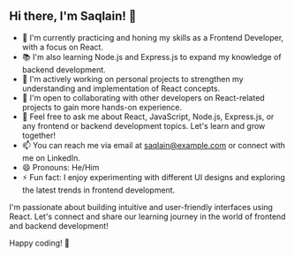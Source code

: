 ## Hi there, I'm Saqlain! 👋

- 🌱 I'm currently practicing and honing my skills as a Frontend Developer, with a focus on React.
- 📚 I'm also learning Node.js and Express.js to expand my knowledge of backend development.
- 🔭 I'm actively working on personal projects to strengthen my understanding and implementation of React concepts.
- 👯 I'm open to collaborating with other developers on React-related projects to gain more hands-on experience.
- 💬 Feel free to ask me about React, JavaScript, Node.js, Express.js, or any frontend or backend development topics. Let's learn and grow together!
- 📫 You can reach me via email at saqlain@example.com or connect with me on LinkedIn.
- 😄 Pronouns: He/Him
- ⚡ Fun fact: I enjoy experimenting with different UI designs and exploring the latest trends in frontend development.

I'm passionate about building intuitive and user-friendly interfaces using React. Let's connect and share our learning journey in the world of frontend and backend development!

Happy coding! 🚀


